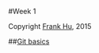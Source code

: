 #Week 1

Copyright [Frank Hu](https://github.com/Frank-the-Obscure), 2015

##[Git basics](git-basics.md)
